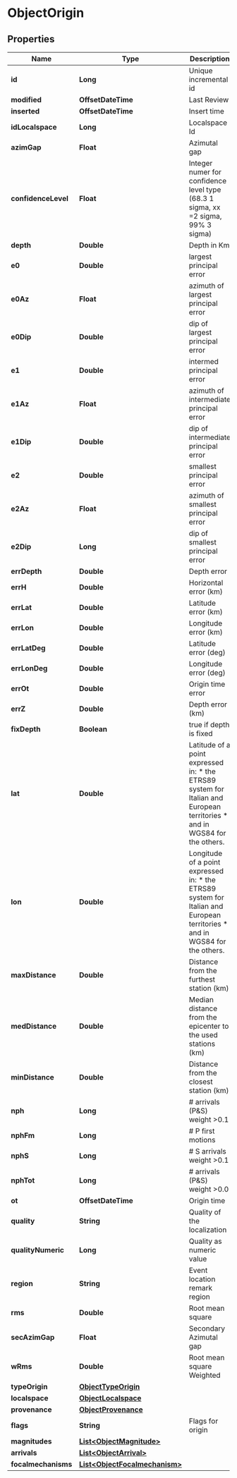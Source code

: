 

# ObjectOrigin


## Properties

| Name | Type | Description | Notes |
|------------ | ------------- | ------------- | -------------|
|**id** | **Long** | Unique incremental id | bigint(20) |  [optional] [readonly] |
|**modified** | **OffsetDateTime** | Last Review | timestamp |  [optional] [readonly] |
|**inserted** | **OffsetDateTime** | Insert time | timestamp |  [optional] [readonly] |
|**idLocalspace** | **Long** | Localspace Id | bigint(19) |  [optional] |
|**azimGap** | **Float** | Azimutal gap | float4 |  [optional] |
|**confidenceLevel** | **Float** | Integer numer for confidence level type (68.3 1 sigma, xx &#x3D;2 sigma, 99% 3 sigma) | decimal(5.2) |  [optional] |
|**depth** | **Double** | Depth in Km | double |  |
|**e0** | **Double** | largest principal error | double |  [optional] |
|**e0Az** | **Float** | azimuth of largest principal error | double |  [optional] |
|**e0Dip** | **Double** | dip of largest principal error | double |  [optional] |
|**e1** | **Double** | intermed principal error | double |  [optional] |
|**e1Az** | **Float** | azimuth of intermediate principal error | double |  [optional] |
|**e1Dip** | **Double** | dip of intermediate principal error | double |  [optional] |
|**e2** | **Double** | smallest principal error | double |  [optional] |
|**e2Az** | **Float** | azimuth of smallest principal error | double |  [optional] |
|**e2Dip** | **Long** | dip of smallest principal error | double |  [optional] |
|**errDepth** | **Double** | Depth error | double |  [optional] |
|**errH** | **Double** | Horizontal error (km) | double |  [optional] |
|**errLat** | **Double** | Latitude error (km) | double |  [optional] |
|**errLon** | **Double** | Longitude error (km) | double |  [optional] |
|**errLatDeg** | **Double** | Latitude error (deg) | double |  [optional] [readonly] |
|**errLonDeg** | **Double** | Longitude error (deg) | double |  [optional] [readonly] |
|**errOt** | **Double** | Origin time error | double |  [optional] |
|**errZ** | **Double** | Depth error (km) | double |  [optional] |
|**fixDepth** | **Boolean** | true if depth is fixed | boolean |  [optional] |
|**lat** | **Double** | Latitude of a point expressed in:  * the ETRS89 system for Italian and European territories * and in WGS84 for the others. |  |
|**lon** | **Double** | Longitude of a point expressed in:  * the ETRS89 system for Italian and European territories * and in WGS84 for the others. |  |
|**maxDistance** | **Double** | Distance from the furthest station (km) | double |  [optional] |
|**medDistance** | **Double** | Median distance from the epicenter to the used stations (km) | double |  [optional] |
|**minDistance** | **Double** | Distance from the closest station (km) | double |  [optional] |
|**nph** | **Long** | # arrivals (P&amp;S) weight &gt;0.1 | int(11) |  [optional] |
|**nphFm** | **Long** | # P first motions | int(11) |  [optional] |
|**nphS** | **Long** | # S arrivals weight &gt;0.1 | int(11) |  [optional] |
|**nphTot** | **Long** | # arrivals (P&amp;S) weight &gt;0.0 | int(11) |  [optional] |
|**ot** | **OffsetDateTime** | Origin time | datetime(3) |  |
|**quality** | **String** | Quality of the localization | char(2) |  [optional] |
|**qualityNumeric** | **Long** | Quality as numeric value | int(10) |  [optional] |
|**region** | **String** | Event location remark region | varchar(255) |  [optional] |
|**rms** | **Double** | Root mean square | double |  [optional] |
|**secAzimGap** | **Float** | Secondary Azimutal gap | double |  [optional] |
|**wRms** | **Double** | Root mean square Weighted | double |  [optional] |
|**typeOrigin** | [**ObjectTypeOrigin**](ObjectTypeOrigin.md) |  |  [optional] |
|**localspace** | [**ObjectLocalspace**](ObjectLocalspace.md) |  |  [optional] |
|**provenance** | [**ObjectProvenance**](ObjectProvenance.md) |  |  [optional] |
|**flags** | **String** | Flags for origin | varchar(255) |  [optional] [readonly] |
|**magnitudes** | [**List&lt;ObjectMagnitude&gt;**](ObjectMagnitude.md) |  |  [optional] |
|**arrivals** | [**List&lt;ObjectArrival&gt;**](ObjectArrival.md) |  |  [optional] |
|**focalmechanisms** | [**List&lt;ObjectFocalmechanism&gt;**](ObjectFocalmechanism.md) |  |  [optional] |



